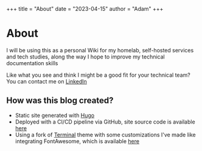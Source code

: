 +++
title = "About"
date = "2023-04-15"
author = "Adam"
+++

# About
I will be using this as a personal Wiki for my homelab, self-hosted services and tech studies, along the way I hope to improve my technical documentation skills

Like what you see and think I might be a good fit for your technical team? You can contact me on [LinkedIn](https://www.linkedin.com/in/adam-rogers-098466258/)

## How was this blog created?
- Static site generated with [Hugo](https://gohugo.io/)
- Deployed with a CI/CD pipeline via GitHub, site source code is available [here](https://github.com/addzey/addzey.dev)
- Using a fork of [Terminal](https://github.com/panr/hugo-theme-terminal) theme with some customizations I've made like integrating FontAwesome, which is available [here](https://github.com/addzey/hugo-theme-terminal)